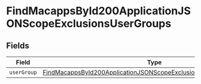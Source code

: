 # FindMacappsById200ApplicationJSONScopeExclusionsUserGroups


## Fields

| Field                                                                                                                                                                 | Type                                                                                                                                                                  | Required                                                                                                                                                              | Description                                                                                                                                                           |
| --------------------------------------------------------------------------------------------------------------------------------------------------------------------- | --------------------------------------------------------------------------------------------------------------------------------------------------------------------- | --------------------------------------------------------------------------------------------------------------------------------------------------------------------- | --------------------------------------------------------------------------------------------------------------------------------------------------------------------- |
| `userGroup`                                                                                                                                                           | [FindMacappsById200ApplicationJSONScopeExclusionsUserGroupsUserGroup](../../models/operations/findmacappsbyid200applicationjsonscopeexclusionsusergroupsusergroup.md) | :heavy_minus_sign:                                                                                                                                                    | N/A                                                                                                                                                                   |